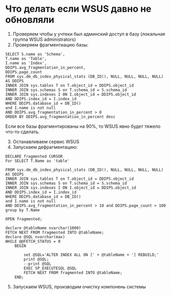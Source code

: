# Что делать если WSUS давно не обновляли
1. Проверяем чтобы у учтеки был админский доступ в базу (локальная группа WSUS administrators)
2. Проверяем фрагментиацию базы:
```
SELECT S.name as 'Schema',
T.name as 'Table',
I.name as 'Index',
DDIPS.avg_fragmentation_in_percent,
DDIPS.page_count
FROM sys.dm_db_index_physical_stats (DB_ID(), NULL, NULL, NULL, NULL) AS DDIPS
INNER JOIN sys.tables T on T.object_id = DDIPS.object_id
INNER JOIN sys.schemas S on T.schema_id = S.schema_id
INNER JOIN sys.indexes I ON I.object_id = DDIPS.object_id
AND DDIPS.index_id = I.index_id
WHERE DDIPS.database_id = DB_ID()
and I.name is not null
AND DDIPS.avg_fragmentation_in_percent > 0
ORDER BY DDIPS.avg_fragmentation_in_percent desc
```

Если все базы фрагментированы на 90%, то WSUS явно будет тяжело что-то сделать.

3. Останавливаем сервис WSUS
4. Запускаем дефрагментацию:
```
DECLARE fragmented CURSOR
For SELECT T.Name as 'table'

FROM sys.dm_db_index_physical_stats (DB_ID(), NULL, NULL, NULL, NULL) AS DDIPS
INNER JOIN sys.tables T on T.object_id = DDIPS.object_id
INNER JOIN sys.schemas S on T.schema_id = S.schema_id
INNER JOIN sys.indexes I ON I.object_id = DDIPS.object_id
AND DDIPS.index_id = I.index_id
WHERE DDIPS.database_id = DB_ID()
and I.name is not null
AND DDIPS.avg_fragmentation_in_percent > 10 and DDIPS.page_count > 100
group by T.Name 

OPEN fragmented;

declare @tableName nvarchar(1000)
FETCH NEXT FROM fragmented INTO @tableName;
declare @SQL nvarchar(max) 
WHILE @@FETCH_STATUS = 0  
    BEGIN
	    
		set @SQL='ALTER INDEX ALL ON [' + @tableName + '] REBUILD;'
		print @SQL;
		--print @SQL
		EXEC SP_EXECUTESQL @SQL
        FETCH NEXT FROM fragmented INTO @tableName;  
    END;
```
5. Запускаем WSUS, производим очистку компонень системы
